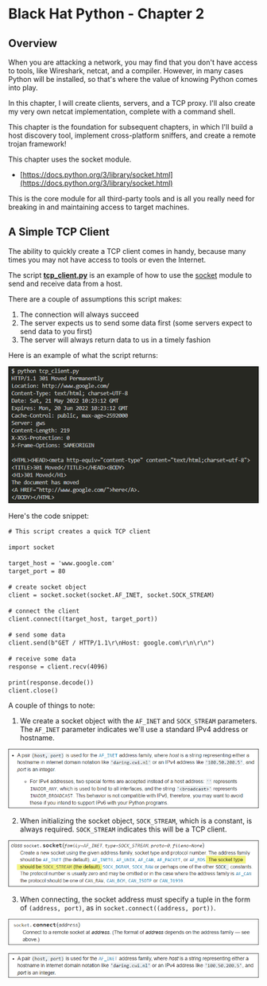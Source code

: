 # Black Hat Python - Chapter 2

## Overview
When you are attacking a network, you may find that you don't have access to tools, like Wireshark, netcat, and a compiler.  However, in many cases Python will be installed, so that's where the value of knowing Python comes into play.

In this chapter, I will create clients, servers, and a TCP proxy.  I'll also create my very own netcat implementation, complete with a command shell.

This chapter is the foundation for subsequent chapters, in which I'll build a host discovery tool, implement cross-platform sniffers, and create a remote trojan framework!

This chapter uses the socket module.
- [https://docs.python.org/3/library/socket.html](https://docs.python.org/3/library/socket.html)

This is the core module for all third-party tools and is all you really need for breaking in and maintaining access to target machines.

## A Simple TCP Client
The ability to quickly create a TCP client comes in handy, because many times you may not have access to tools or even the Internet.

The script [**tcp_client.py**](tcp_client.py) is an example of how to use the [socket](https://docs.python.org/3/library/socket.html) module to send and receive data from a host.

There are a couple of assumptions this script makes:
1. The connection will always succeed
2. The server expects us to send some data first (some servers expect to send data to you first)
3. The server will always return data to us in a timely fashion

Here is an example of what the script returns:

![](img/tcp_clientresults.png)

Here's the code snippet:

```
# This script creates a quick TCP client

import socket

target_host = 'www.google.com'
target_port = 80

# create socket object
client = socket.socket(socket.AF_INET, socket.SOCK_STREAM)

# connect the client
client.connect((target_host, target_port))

# send some data
client.send(b"GET / HTTP/1.1\r\nHost: google.com\r\n\r\n")

# receive some data
response = client.recv(4096)

print(response.decode())
client.close()
```

A couple of things to note:
1. We create a socket object with the ```AF_INET``` and ```SOCK_STREAM``` parameters. The ```AF_INET``` parameter indicates we'll use a standard IPv4 address or hostname. 

![](img/AF_INET.png)

2. When initializing the socket object, ```SOCK_STREAM```, which is a constant, is always required. ```SOCK_STREAM``` indicates this will be a TCP client.

![](img/sockstream.png)

3. When connecting, the socket address must specify a tuple in the form of ```(address, port)```, as in ```socket.connect((address, port))```.

![](img/socketconnect.png)

![](img/socketconnecttuple.png)
